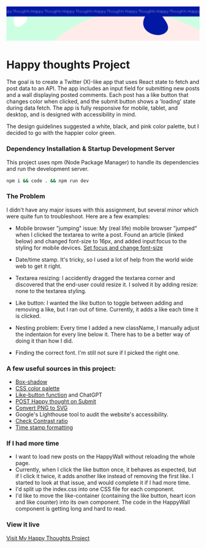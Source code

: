 <h1 align="center">
  <a href="">
    <img src="/src/assets/happy-thoughts.svg" alt="Project Banner Image">
  </a>
</h1>

# Happy thoughts Project

The goal is to create a Twitter (X)-like app that uses React state to fetch and post data to an API. The app includes an input field for submitting new posts and a wall displaying posted comments. Each post has a like button that changes color when clicked, and the submit button shows a 'loading' state during data fetch. The app is fully responsive for mobile, tablet, and desktop, and is designed with accessibility in mind.

The design guidelines suggested a white, black, and pink color palette, but I decided to go with the happier color green. 

### Dependency Installation & Startup Development Server

This project uses npm (Node Package Manager) to handle its dependencies and run the development server.

```bash
npm i && code . && npm run dev
```

### The Problem
I didn't have any major issues with this assignment, but several minor which were quite fun to troubleshoot. Here are a few examples: 

- Mobile browser "jumping" issue: My (real life) mobile browser "jumped" when I clicked the textarea to write a post. Found an article (linked below) and changed font-size to 16px, and added input:focus to the styling for mobile devices. 
  [Set focus and change font-size](https://stackoverflow.com/questions/2989263/disable-auto-zoom-in-input-text-tag-safari-on-iphone)

- Date/time stamp. It's tricky, so I used a lot of help from the world wide web to get it right. 

- Textarea resizing: I accidently dragged the textarea corner and discovered that the end-user could resize it. I solved it by adding resize: none to the textarea styling.

- Like button: I wanted the like button to toggle between adding and removing a like, but I ran out of time. Currently, it adds a like each time it is clicked.

- Nesting problem: Every time I added a new className, I manually adjust the indentaion for every line below it. There has to be a better way of doing it than how I did. 

- Finding the correct font. I'm still not sure if I picked the right one. 

### A few useful sources in this project:
- [Box-shadow](https://www.w3schools.com/cssref/tryit.php?filename=trycss3_box-shadow)
- [CSS color palette](https://palettes.shecodes.io/palettes/1313#palette)
- [Like-button function](https://stackoverflowteams.com/c/technigo/questions/3669) and ChatGPT
- [POST Happy thought on Submit](https://stackoverflowteams.com/c/technigo/questions/939)
- [Convert PNG to SVG](https://convertio.co/png-svg/)
- Google's Lighthouse tool to audit the website's accessibility. 
- [Check Contrast ratio](https://webaim.org/resources/contrastchecker/) 
- [Time stamp formatting](https://www.w3schools.com/jsref/jsref_tolocalestring.asp)

### If I had more time
- I want to load new posts on the HappyWall without reloading the whole page. 
- Currently, when I click the like button once, it behaves as expected, but if I click it twice, it adds another like instead of removing the first like. I started to look at that issue, and would complete it if I had more time.
- I'd split up the index.css into one CSS file for each component. 
- I'd like to move the like-container (containing the like button, heart icon and like counter) into its own component. The code in the HappyWall component is getting long and hard to read. 

### View it live

[Visit My Happy Thoughts Project](https://project-happy-thoughts-x.netlify.app/)
